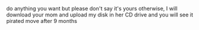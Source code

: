 do anything you want but please don't say it's yours
otherwise, I will download your mom and upload my disk in her CD drive
and you will see it pirated move after 9 months
